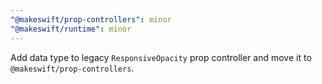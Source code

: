 ```yaml
---
"@makeswift/prop-controllers": minor
"@makeswift/runtime": minor
---
```


Add data type to legacy `ResponsiveOpacity` prop controller and move it to `@makeswift/prop-controllers`.

